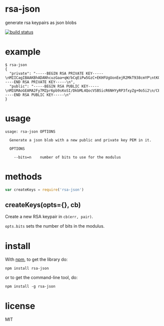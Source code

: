 # rsa-json

generate rsa keypairs as json blobs

[![build status](https://secure.travis-ci.org/substack/rsa-json.png)](http://travis-ci.org/substack/rsa-json)

# example

```
$ rsa-json
{
  "private": "-----BEGIN RSA PRIVATE KEY-----\nMIICagIBAAKBhADANhcuzGaa+qW/bCqEiPw5GzC+EKHFUgUonEejR2MkT938cmYP\ntKOYtvwhP4GfvnOMds63+Rx0SqGNa87z2V0RvYU7DFtB8cmqxgqIlpzv+J5qh+32\n7UpIwUSQYyOld+XKQcRHQFq7dwsb4bDcGErhbrD7olZzoAVkEK1CO0nIY9JlGQID\nAQABAoGEALws+HtPj3BQzS5f1ixU9CFwVkLtg4LrrrM4dQYMYKpvKpP456Seo79h\n/esLAnuC+BrfQbhpQQs0+X67uiuPdQdmGa8iPUhtpDSX5II3+9vjbJmpoehD5lAi\n0BD9pbgkpmPc9YnE6hUFoKWNU5CnFVh/5Eefn9Y1VZErEMIXaAjf0E7RAkIO5Dgx\n4n1X0q9XDp+WR+sO5YFZNE5H13KSDLjT5QFy20FPoCx20AY0yvweitNFBIi+1b8T\ne9DhZf8q55UKdf++860CQgzoT6Mn5RpOr5mb6uVttepHam+EsZWh1z++ayrjrj0N\nFKnJvqMqtfTk9Nc2VK76p4gi+bcbxylcZosnw8bMxpFEnQJCCrjRqUFNRHWi38jc\nqOTBXylqN6NMlbePe48DaTXjFCK/5KgMO8POJCbe3tLQCUqZduYJvOqSXCgHUIoL\nqsuJR6DFAkIDnwEIkt6xXLXi8F0b9IV+rn5rvtxbUEYk+fTy2WE+e3b6k0DKYece\nR0VxQyrK1EM/7CAGgOKE9glGrOc91KE4i/kCQgkmK6aMv60S5JqeAanzn9eNbdmA\nQrh75sHVwK8rSW/IbgE/uKpK0RCkYD5Fd+L+FUqsDWlrof2CJFxZwBzKNbRliw==\n-----END RSA PRIVATE KEY-----\n",
  "public": "-----BEGIN RSA PUBLIC KEY-----\nMIGMAoGEAMA2Fy7MZpr6pb9sKoSI/DkbML4QocVSBSicR6NHYyRP3fxyZg+0o5i2\n/CE/gZ++c4x2zrf5HHRKoY1rzvPZXRG9hTsMW0HxyarGCoiWnO/4nmqH7fbtSkjB\nRJBjI6V35cpBxEdAWrt3CxvhsNwYSuFusPuiVnOgBWQQrUI7Schj0mUZAgMBAAE=\n-----END RSA PUBLIC KEY-----\n"
}
```

# usage

```
usage: rsa-json OPTIONS

  Generate a json blob with a new public and private key PEM in it.
  
  OPTIONS
  
    --bits=n    number of bits to use for the modulus

```

# methods

``` js
var createKeys = require('rsa-json')
```

## createKeys(opts={}, cb)

Create a new RSA keypair in `cb(err, pair)`.

`opts.bits` sets the number of bits in the modulus.

# install

With [npm](https://npmjs.org), to get the library do:

```
npm install rsa-json
```

or to get the command-line tool, do:

```
npm install -g rsa-json
```

# license

MIT
